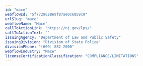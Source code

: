 ```yaml
---
id: "mace"
webflowId: "5f7729628e9f87ae0c6859c0"
urlSlug: "mace"
webflowName: "Mace"
callToActionLink: "https://nj.gov/lps/"
callToActionText: ""
issuingAgency: "Department of Law and Public Safety"
issuingDivision: "Division of State Police"
divisionPhone: "(609) 882-2000"
webflowIndustry: "Mace"
licenseCertificationClassification: "COMPLIANCE/LIMITATIONS"
---
```

